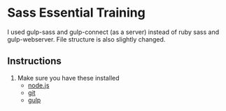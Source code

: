 # Sass Essential Training
I used gulp-sass and gulp-connect (as a server) instead of ruby sass and gulp-webserver. File structure is also slightly changed.

## Instructions


1. Make sure you have these installed
	- [node.js](http://nodejs.org/)
	- [git](http://git-scm.com/)
	- [gulp](http://gulpjs.com/)


